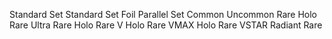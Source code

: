 Standard Set
Standard Set Foil
Parallel Set
Common
Uncommon
Rare
Holo Rare
Ultra Rare
Holo Rare V
Holo Rare VMAX
Holo Rare VSTAR
Radiant Rare